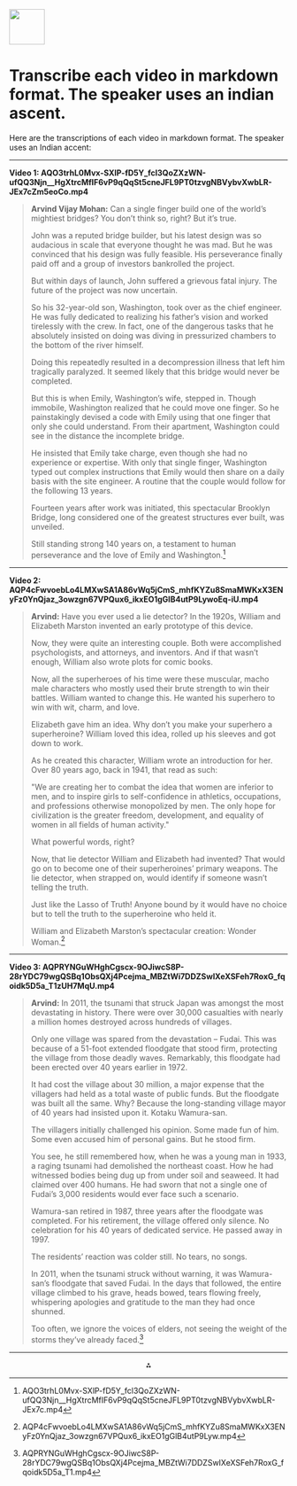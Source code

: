 <img src="https://r2cdn.perplexity.ai/pplx-full-logo-primary-dark%402x.png" style="height:64px;margin-right:32px"/>

# Transcribe each video in markdown format. The speaker uses an indian ascent.

Here are the transcriptions of each video in markdown format. The speaker uses an Indian accent:

***

**Video 1: AQO3trhL0Mvx-SXlP-fD5Y_fcl3QoZXzWN-ufQQ3Njn__HgXtrcMfIF6vP9qQqSt5cneJFL9PT0tzvgNBVybvXwbLR-JEx7cZm5eoCo.mp4**

> **Arvind Vijay Mohan:**
> Can a single finger build one of the world’s mightiest bridges? You don’t think so, right? But it’s true.
>
> John was a reputed bridge builder, but his latest design was so audacious in scale that everyone thought he was mad. But he was convinced that his design was fully feasible. His perseverance finally paid off and a group of investors bankrolled the project.
>
> But within days of launch, John suffered a grievous fatal injury. The future of the project was now uncertain.
>
> So his 32-year-old son, Washington, took over as the chief engineer. He was fully dedicated to realizing his father’s vision and worked tirelessly with the crew. In fact, one of the dangerous tasks that he absolutely insisted on doing was diving in pressurized chambers to the bottom of the river himself.
>
> Doing this repeatedly resulted in a decompression illness that left him tragically paralyzed. It seemed likely that this bridge would never be completed.
>
> But this is when Emily, Washington’s wife, stepped in. Though immobile, Washington realized that he could move one finger. So he painstakingly devised a code with Emily using that one finger that only she could understand. From their apartment, Washington could see in the distance the incomplete bridge.
>
> He insisted that Emily take charge, even though she had no experience or expertise. With only that single finger, Washington typed out complex instructions that Emily would then share on a daily basis with the site engineer. A routine that the couple would follow for the following 13 years.
>
> Fourteen years after work was initiated, this spectacular Brooklyn Bridge, long considered one of the greatest structures ever built, was unveiled.
>
> Still standing strong 140 years on, a testament to human perseverance and the love of Emily and Washington.[^1]

***

**Video 2: AQP4cFwvoebLo4LMXwSA1A86vWq5jCmS_mhfKYZu8SmaMWKxX3ENyFz0YnQjaz_3owzgn67VPQux6_ikxEO1gGlB4utP9LywoEq-iU.mp4**

> **Arvind:**
> Have you ever used a lie detector? In the 1920s, William and Elizabeth Marston invented an early prototype of this device.
>
> Now, they were quite an interesting couple. Both were accomplished psychologists, and attorneys, and inventors. And if that wasn’t enough, William also wrote plots for comic books.
>
> Now, all the superheroes of his time were these muscular, macho male characters who mostly used their brute strength to win their battles. William wanted to change this. He wanted his superhero to win with wit, charm, and love.
>
> Elizabeth gave him an idea. Why don’t you make your superhero a superheroine? William loved this idea, rolled up his sleeves and got down to work.
>
> As he created this character, William wrote an introduction for her. Over 80 years ago, back in 1941, that read as such:
>
> "We are creating her to combat the idea that women are inferior to men, and to inspire girls to self-confidence in athletics, occupations, and professions otherwise monopolized by men. The only hope for civilization is the greater freedom, development, and equality of women in all fields of human activity."
>
> What powerful words, right?
>
> Now, that lie detector William and Elizabeth had invented? That would go on to become one of their superheroines’ primary weapons. The lie detector, when strapped on, would identify if someone wasn’t telling the truth.
>
> Just like the Lasso of Truth! Anyone bound by it would have no choice but to tell the truth to the superheroine who held it.
>
> William and Elizabeth Marston’s spectacular creation: Wonder Woman.[^2]

***

**Video 3: AQPRYNGuWHghCgscx-9OJiwcS8P-28rYDC79wgQSBq1ObsQXj4Pcejma_MBZtWi7DDZSwIXeXSFeh7RoxG_fqoidk5D5a_T1zUH7MqU.mp4**

> **Arvind:**
> In 2011, the tsunami that struck Japan was amongst the most devastating in history. There were over 30,000 casualties with nearly a million homes destroyed across hundreds of villages.
>
> Only one village was spared from the devastation – Fudai. This was because of a 51-foot extended floodgate that stood firm, protecting the village from those deadly waves. Remarkably, this floodgate had been erected over 40 years earlier in 1972.
>
> It had cost the village about 30 million, a major expense that the villagers had held as a total waste of public funds. But the floodgate was built all the same. Why? Because the long-standing village mayor of 40 years had insisted upon it. Kotaku Wamura-san.
>
> The villagers initially challenged his opinion. Some made fun of him. Some even accused him of personal gains. But he stood firm.
>
> You see, he still remembered how, when he was a young man in 1933, a raging tsunami had demolished the northeast coast. How he had witnessed bodies being dug up from under soil and seaweed. It had claimed over 400 humans. He had sworn that not a single one of Fudai’s 3,000 residents would ever face such a scenario.
>
> Wamura-san retired in 1987, three years after the floodgate was completed. For his retirement, the village offered only silence. No celebration for his 40 years of dedicated service. He passed away in 1997.
>
> The residents’ reaction was colder still. No tears, no songs.
>
> In 2011, when the tsunami struck without warning, it was Wamura-san’s floodgate that saved Fudai. In the days that followed, the entire village climbed to his grave, heads bowed, tears flowing freely, whispering apologies and gratitude to the man they had once shunned.
>
> Too often, we ignore the voices of elders, not seeing the weight of the storms they’ve already faced.[^3]

---

<div align="center">⁂</div>

[^1]: AQO3trhL0Mvx-SXlP-fD5Y_fcl3QoZXzWN-ufQQ3Njn__HgXtrcMfIF6vP9qQqSt5cneJFL9PT0tzvgNBVybvXwbLR-JEx7c.mp4

[^2]: AQP4cFwvoebLo4LMXwSA1A86vWq5jCmS_mhfKYZu8SmaMWKxX3ENyFz0YnQjaz_3owzgn67VPQux6_ikxEO1gGlB4utP9Lyw.mp4

[^3]: AQPRYNGuWHghCgscx-9OJiwcS8P-28rYDC79wgQSBq1ObsQXj4Pcejma_MBZtWi7DDZSwIXeXSFeh7RoxG_fqoidk5D5a_T1.mp4

